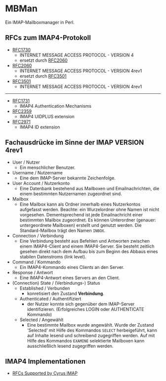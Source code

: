 # MBMan
Ein IMAP-Mailboxmanager in Perl.

## RFCs zum IMAP4-Protokoll
* [RFC1730](https://tools.ietf.org/html/rfc1730) 
  * INTERNET MESSAGE ACCESS PROTOCOL - VERSION 4
  * ersetzt durch [RFC2060](https://tools.ietf.org/html/rfc2060)
* [RFC2060](https://tools.ietf.org/html/rfc2060)
  * INTERNET MESSAGE ACCESS PROTOCOL - VERSION 4rev1
  * ersetzt durch [RFC3501](https://tools.ietf.org/html/rfc3501)
* [RFC3501](https://tools.ietf.org/html/rfc3501)
  * INTERNET MESSAGE ACCESS PROTOCOL - VERSION 4rev1

---

* [RFC1731](https://tools.ietf.org/html/rfc1731)
  * IMAP4 Authentication Mechanisms
* [RFC2359](https://tools.ietf.org/html/rfc2359)
  * IMAP4 UIDPLUS extension
* [RFC2971](https://tools.ietf.org/html/rfc2971)
  * IMAP4 ID extension

## Fachausdrücke im Sinne der IMAP VERSION 4rev1

* User / Nutzer
  * Ein menschlicher Benutzer.
* Username / Nutzername
  * Eine dem IMAP-Server bekannte Zeichenfolge.
* User Account / Nutzerkonto
  * Eine Datenbank bestehend aus Mailboxen und Emailnachrichten, die einem bestimmten Nutzernamen zugeordnet sind.
* Mailbox
  * Eine Mailbox kann als Ordner innerhalb eines Nutzerkontos aufgefasst werden. Beachte: ein Wurzelordner ohne Namen ist nicht vorgesehen. Dementsprechend ist jede Emailnachricht einer bestimmten Mailbox zugeordnet. Es können Unterordner (genauer: untergeordnete Mailboxen) erstellt und genutzt werden. Die Standard-Mailbox trägt den Namen `INBOX`.
* Connection / Verbindung
  * Eine Verbindung besteht aus Befehlen und Antworten zwischen einem IMAP4-Client and einem IMAP4-Server. Sie besteht zeitlich gesehen direkt nach dem Aufbau bis zum Beginn des Abbaus eines stabilen Datenstroms (link level).
* Command / Kommando
  * Ein IMAP4-Kommando eines Clients an den Server.
* Response / Antwort
  * Eine IMAP4-Antwort eines Servers an den Client.
* (Connection) State / (Verbindungs-) Status
  * Established / Verbunden
    * konretisiert den Zustand **Verbindung**.
  * Authenticated / Authentifiziert
    * der Nutzer konnte sich gegenüber dem IMAP-Server identifizieren. (Erfolgreiches LOGIN oder AUTHENTICATE Kommando)
  * Selected / Angewählt
    * Eine bestimmte Mailbox wurde angewählt. Wurde der Zustand 'Selected' mit Hilfe des Kommandos `SELECT` herbeigeführt, kann auf Inhalte lesend und schreibend zugegriffen werden. Auf mit Hilfe des Kommandos `EXAMINE` selektierte Mailboxen kann ausschließlich lesend zugegriffen werden.

## IMAP4 Implementationen
* [RFCs Supported by Cyrus IMAP](https://github.com/cyrusimap/cyrus-imapd/blob/master/docsrc/imap/rfc-support.rst)
